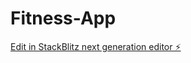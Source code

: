 # Fitness-App

[Edit in StackBlitz next generation editor ⚡️](https://stackblitz.com/~/github.com/Pollodumas/Fitness-App)